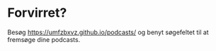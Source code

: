 # Forvirret?

Besøg https://umfzbxvz.github.io/podcasts/ og benyt søgefeltet til at fremsøge dine podcasts.
